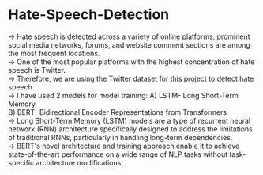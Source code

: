 # Hate-Speech-Detection
-> Hate speech is detected across a variety of online platforms, prominent social media networks, forums, and website comment sections are among the most frequent locations. <br>
-> One of the most popular platforms with the highest concentration of hate speech is Twitter. <br>
-> Therefore, we are using the Twitter dataset for this project to detect hate speech. <br>
-> I have used 2 models for model training: A) LSTM- Long Short-Term Memory    <br>
                                            B) BERT- Bidirectional Encoder Representations from Transformers <br>
-> Long Short-Term Memory (LSTM) models are a type of recurrent neural network (RNN) architecture specifically designed to address the limitations of traditional RNNs, particularly in handling long-term dependencies. <br>
-> BERT's novel architecture and training approach enable it to achieve state-of-the-art performance on a wide range of NLP tasks without task-specific architecture modifications. <br>
